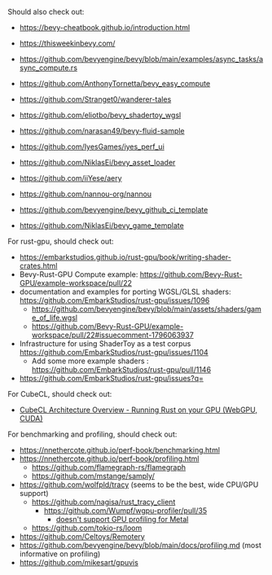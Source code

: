 Should also check out:

- https://bevy-cheatbook.github.io/introduction.html
- https://thisweekinbevy.com/

- https://github.com/bevyengine/bevy/blob/main/examples/async_tasks/async_compute.rs
- https://github.com/AnthonyTornetta/bevy_easy_compute
- https://github.com/Stranget0/wanderer-tales
- https://github.com/eliotbo/bevy_shadertoy_wgsl
- https://github.com/narasan49/bevy-fluid-sample

- https://github.com/IyesGames/iyes_perf_ui
- https://github.com/NiklasEi/bevy_asset_loader

- https://github.com/iiYese/aery
- https://github.com/nannou-org/nannou
- https://github.com/bevyengine/bevy_github_ci_template
- https://github.com/NiklasEi/bevy_game_template

For rust-gpu, should check out:

- https://embarkstudios.github.io/rust-gpu/book/writing-shader-crates.html
- Bevy-Rust-GPU Compute example: https://github.com/Bevy-Rust-GPU/example-workspace/pull/22
- documentation and examples for porting WGSL/GLSL shaders: https://github.com/EmbarkStudios/rust-gpu/issues/1096
  - https://github.com/bevyengine/bevy/blob/main/assets/shaders/game_of_life.wgsl
  - https://github.com/Bevy-Rust-GPU/example-workspace/pull/22#issuecomment-1796063937
- Infrastructure for using ShaderToy as a test corpus https://github.com/EmbarkStudios/rust-gpu/issues/1104
  - Add some more example shaders : https://github.com/EmbarkStudios/rust-gpu/pull/1146
- https://github.com/EmbarkStudios/rust-gpu/issues?q=

For CubeCL, should check out:

- [CubeCL Architecture Overview - Running Rust on your GPU (WebGPU, CUDA)](https://gist.github.com/nihalpasham/570d4fe01b403985e1eaf620b6613774)

For benchmarking and profiling, should check out:

- https://nnethercote.github.io/perf-book/benchmarking.html
- https://nnethercote.github.io/perf-book/profiling.html
  - https://github.com/flamegraph-rs/flamegraph
  - https://github.com/mstange/samply/
- https://github.com/wolfpld/tracy (seems to be the best, wide CPU/GPU support)
  - https://github.com/nagisa/rust_tracy_client
    - https://github.com/Wumpf/wgpu-profiler/pull/35
      - [doesn't support GPU profiling for Metal](https://github.com/Wumpf/wgpu-profiler/blob/920b845e3a9d5c86310b5bc0ea3d56dbb45eaeda/src/tracy.rs#L44)
  - https://github.com/tokio-rs/loom
- https://github.com/Celtoys/Remotery
- https://github.com/bevyengine/bevy/blob/main/docs/profiling.md (most informative on profiling)
- https://github.com/mikesart/gpuvis